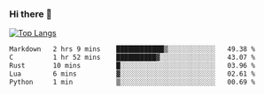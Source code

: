 ### Hi there 👋

<!--
**3Xpl0it3r/3Xpl0it3r** is a ✨ _special_ ✨ repository because its `README.md` (this file) appears on your GitHub profile.

Here are some ideas to get you started:

- 🔭 I’m currently working on ...
- 🌱 I’m currently learning ...
- 👯 I’m looking to collaborate on ...
- 🤔 I’m looking for help with ...
- 💬 Ask me about ...
- 📫 How to reach me: ...
- 😄 Pronouns: ...
- ⚡ Fun fact: ...
-->


[![Top Langs](https://github-readme-stats.vercel.app/api/top-langs/?username=3Xpl0it3r&layout=compact)](https://github.com/3Xpl0it3r/3Xpl0it3r)

<!--START_SECTION:waka-->

```txt
Markdown   2 hrs 9 mins    ████████████▒░░░░░░░░░░░░   49.38 %
C          1 hr 52 mins    ██████████▓░░░░░░░░░░░░░░   43.07 %
Rust       10 mins         █░░░░░░░░░░░░░░░░░░░░░░░░   03.96 %
Lua        6 mins          ▓░░░░░░░░░░░░░░░░░░░░░░░░   02.61 %
Python     1 min           ▒░░░░░░░░░░░░░░░░░░░░░░░░   00.69 %
```

<!--END_SECTION:waka-->
